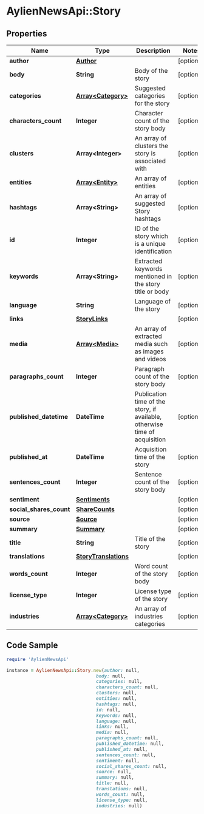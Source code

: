 # AylienNewsApi::Story

## Properties

Name | Type | Description | Notes
------------ | ------------- | ------------- | -------------
**author** | [**Author**](Author.md) |  | [optional] 
**body** | **String** | Body of the story | [optional] 
**categories** | [**Array&lt;Category&gt;**](Category.md) | Suggested categories for the story | [optional] 
**characters_count** | **Integer** | Character count of the story body | [optional] 
**clusters** | **Array&lt;Integer&gt;** | An array of clusters the story is associated with | [optional] 
**entities** | [**Array&lt;Entity&gt;**](Entity.md) | An array of entities | [optional] 
**hashtags** | **Array&lt;String&gt;** | An array of suggested Story hashtags | [optional] 
**id** | **Integer** | ID of the story which is a unique identification | [optional] 
**keywords** | **Array&lt;String&gt;** | Extracted keywords mentioned in the story title or body | [optional] 
**language** | **String** | Language of the story | [optional] 
**links** | [**StoryLinks**](StoryLinks.md) |  | [optional] 
**media** | [**Array&lt;Media&gt;**](Media.md) | An array of extracted media such as images and videos | [optional] 
**paragraphs_count** | **Integer** | Paragraph count of the story body | [optional] 
**published_datetime** | **DateTime** | Publication time of the story, if available, otherwise time of acquisition | [optional] 
**published_at** | **DateTime** | Acquisition time of the story | [optional] 
**sentences_count** | **Integer** | Sentence count of the story body | [optional] 
**sentiment** | [**Sentiments**](Sentiments.md) |  | [optional] 
**social_shares_count** | [**ShareCounts**](ShareCounts.md) |  | [optional] 
**source** | [**Source**](Source.md) |  | [optional] 
**summary** | [**Summary**](Summary.md) |  | [optional] 
**title** | **String** | Title of the story | [optional] 
**translations** | [**StoryTranslations**](StoryTranslations.md) |  | [optional] 
**words_count** | **Integer** | Word count of the story body | [optional] 
**license_type** | **Integer** | License type of the story | [optional] 
**industries** | [**Array&lt;Category&gt;**](Category.md) | An array of industries categories | [optional] 

## Code Sample

```ruby
require 'AylienNewsApi'

instance = AylienNewsApi::Story.new(author: null,
                                 body: null,
                                 categories: null,
                                 characters_count: null,
                                 clusters: null,
                                 entities: null,
                                 hashtags: null,
                                 id: null,
                                 keywords: null,
                                 language: null,
                                 links: null,
                                 media: null,
                                 paragraphs_count: null,
                                 published_datetime: null,
                                 published_at: null,
                                 sentences_count: null,
                                 sentiment: null,
                                 social_shares_count: null,
                                 source: null,
                                 summary: null,
                                 title: null,
                                 translations: null,
                                 words_count: null,
                                 license_type: null,
                                 industries: null)
```


